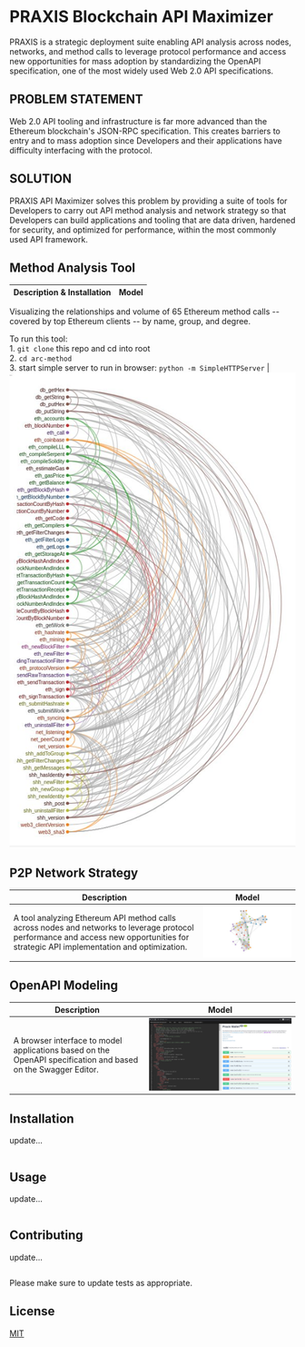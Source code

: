 # PRAXIS Blockchain API Maximizer
PRAXIS is a strategic deployment suite enabling API analysis across nodes, networks, and method calls to leverage protocol performance and access new opportunities for mass adoption by standardizing the OpenAPI specification, one of the most widely used Web 2.0 API specifications. 

## PROBLEM STATEMENT
Web 2.0 API tooling and infrastructure is far more advanced than the Ethereum blockchain's JSON-RPC specification. This creates barriers to entry and to mass adoption since Developers and their applications have difficulty interfacing with the protocol.

## SOLUTION
PRAXIS API Maximizer solves this problem by providing a suite of tools for Developers to carry out API method analysis and network strategy so that Developers can build applications and tooling that are data driven, hardened for security, and optimized for performance, within the most commonly used API framework.
 

## Method Analysis Tool
Description & Installation | Model
------------ | -------------
Visualizing the relationships and volume of 65 Ethereum method calls -- covered by top Ethereum clients -- by name, group, and degree. <p> To run this tool:<br>  1. ```git clone``` this repo and cd into root<br>  2. ```cd arc-method```<br> 3. start simple server to run in browser: ```python -m SimpleHTTPServer```
 | ![Method Arc](/img/arc.jpg)


## P2P Network Strategy
Description | Model
------------ | -------------
A tool analyzing Ethereum API method calls across nodes and networks to leverage protocol performance and access new opportunities for strategic API implementation and optimization. | ![Method graph](/img/graph.jpg)


## OpenAPI Modeling
Description | Model
------------ | -------------
A browser interface to model applications based on the OpenAPI specification and based on the Swagger Editor. | ![OpenAPI editor](/img/openapi.jpg)


## Installation

update...

```cmd
```

## Usage

update...

```cmd
```

## Contributing

update...

```cmd
```
Please make sure to update tests as appropriate.

## License
[MIT](https://choosealicense.com/licenses/mit/)
